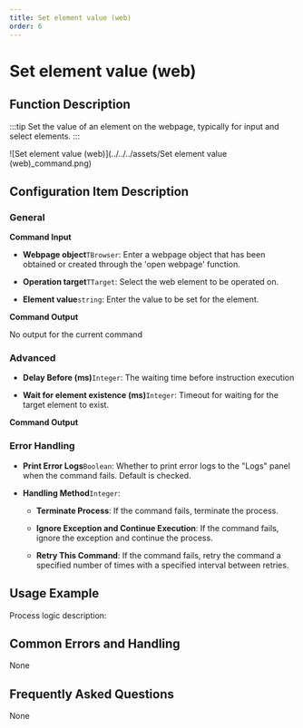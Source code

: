 ```yaml
---
title: Set element value (web)
order: 6
---
```


# Set element value (web)

## Function Description

:::tip 
Set the value of an element on the webpage, typically for input and select elements.
:::

![Set element value (web)](../../../assets/Set element value (web)_command.png)

## Configuration Item Description

### General

**Command Input**

- **Webpage object**`TBrowser`: Enter a webpage object that has been obtained or created through the 'open webpage' function.

- **Operation target**`TTarget`: Select the web element to be operated on.

- **Element value**`string`: Enter the value to be set for the element.


**Command Output**

No output for the current command

### Advanced

- **Delay Before (ms)**`Integer`: The waiting time before instruction execution

- **Wait for element existence (ms)**`Integer`: Timeout for waiting for the target element to exist.


**Command Output**

### Error Handling

- **Print Error Logs**`Boolean`: Whether to print error logs to the "Logs" panel when the command fails. Default is checked. 

- **Handling Method**`Integer`:

    - **Terminate Process**: If the command fails, terminate the process.

    - **Ignore Exception and Continue Execution**: If the command fails, ignore the exception and continue the process.

    - **Retry This Command**: If the command fails, retry the command a specified number of times with a specified interval between retries.

## Usage Example

Process logic description:

## Common Errors and Handling

None

## Frequently Asked Questions

None

